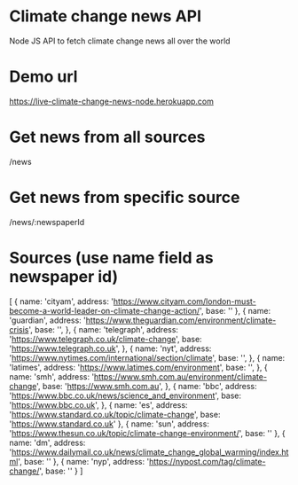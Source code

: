 # Climate change news API

Node JS API to fetch climate change news all over the world

# Demo url

https://live-climate-change-news-node.herokuapp.com

# Get news from all sources

/news

# Get news from specific source

/news/:newspaperId

# Sources (use name field as newspaper id)

[
    {
        name: 'cityam',
        address: 'https://www.cityam.com/london-must-become-a-world-leader-on-climate-change-action/',
        base: ''
    },
    {
        name: 'guardian',
        address: 'https://www.theguardian.com/environment/climate-crisis',
        base: '',
    },
    {
        name: 'telegraph',
        address: 'https://www.telegraph.co.uk/climate-change',
        base: 'https://www.telegraph.co.uk',
    },
    {
        name: 'nyt',
        address: 'https://www.nytimes.com/international/section/climate',
        base: '',
    },
    {
        name: 'latimes',
        address: 'https://www.latimes.com/environment',
        base: '',
    },
    {
        name: 'smh',
        address: 'https://www.smh.com.au/environment/climate-change',
        base: 'https://www.smh.com.au',
    },
    {
        name: 'bbc',
        address: 'https://www.bbc.co.uk/news/science_and_environment',
        base: 'https://www.bbc.co.uk',
    },
    {
        name: 'es',
        address: 'https://www.standard.co.uk/topic/climate-change',
        base: 'https://www.standard.co.uk'
    },
    {
        name: 'sun',
        address: 'https://www.thesun.co.uk/topic/climate-change-environment/',
        base: ''
    },
    {
        name: 'dm',
        address: 'https://www.dailymail.co.uk/news/climate_change_global_warming/index.html',
        base: ''
    },
    {
        name: 'nyp',
        address: 'https://nypost.com/tag/climate-change/',
        base: ''
    }
]
